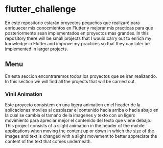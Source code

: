 # flutter_challenge

En este repositorio estarán proyectos pequeños que realizaré para enriquecer mis conocmientos en Flutter y mejorar mis practicas para que posteriormente sean implementados en proyectos mas grandes.
In this repository there will be small projects that I would carry out to enrich my knowledge in Flutter and improve my practices so that they can later be implemented in larger projects.

## Menu

En esta seccion encontraremos todos los proyectos que se iran realizando.
In this section we will find all the projects that will be carried out.

### Vinil Animation

Este proyecto consistem en una ligera animation en el header de la aplicaciones moviles al desplazar el contenido hacia arriba o hacia abajo en la cual se cambia el tamaño de la imagenes y texto con un ligero movimiento para apreciar mejor el contenido del texto que viene debajo.
This project consists of a slight animation in the header of the mobile applications when moving the content up or down in which the size of the images and text is changed with a slight movement to better appreciate the content of the text that comes underneath.

